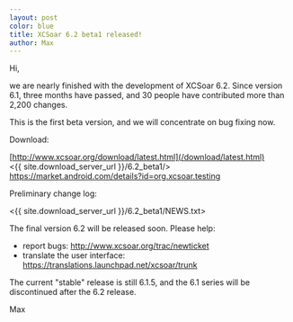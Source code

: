```yaml
---
layout: post
color: blue
title: XCSoar 6.2 beta1 released!
author: Max
---
```

Hi,

we are nearly finished with the development of XCSoar 6.2.  Since
version 6.1, three months have passed, and 30 people have contributed
more than 2,200 changes.

This is the first beta version, and we will concentrate on bug fixing
now.

Download:

 [http://www.xcsoar.org/download/latest.html](/download/latest.html)  
 <{{ site.download_server_url }}/6.2_beta1/>  
 <https://market.android.com/details?id=org.xcsoar.testing>

Preliminary change log:

 <{{ site.download_server_url }}/6.2_beta1/NEWS.txt>

The final version 6.2 will be released soon.  Please help:

- report bugs: <http://www.xcsoar.org/trac/newticket>
- translate the user interface: <https://translations.launchpad.net/xcsoar/trunk>

The current "stable" release is still 6.1.5, and the 6.1 series will
be discontinued after the 6.2 release.

Max

